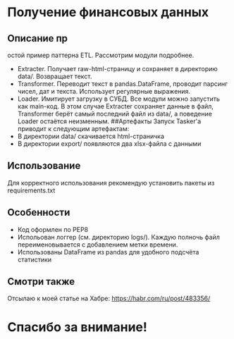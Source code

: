 # Получение финансовых данных

## Описание пр
остой пример паттерна ETL. Рассмотрим модули подробнее.
* Extracter. Получает raw-html-страницу и сохраняет в директорию data/. Возвращает текст.
* Transformer. Переводит текст в pandas.DataFrame, проводит парсинг чисел, дат и текста. Использует регулярные выражения.
* Loader. Имитирует загрузку в СУБД.
Все модули можно запустить как main-код. В этом случае Extracter сохраняет данные в файл, Transformer берёт самый последний файл из data/, а поведение Loader остаётся неизменным.
##Артефакты
Запуск Tasker'а приводит к следующим артефактам:
* В директории data/ скачивается html-страничка
* В директории export/ появляются два xlsx-файла с данными

## Использование
Для корректного использования рекомендую установить пакеты из requirements.txt

## Особенности
* Код оформлен по PEP8
* Испольован логгер (см. директорию logs/). Каждую полночь файл переименовывается с добавлением метки времени.
* Использованы DataFrame из pandas для удобного подсчёта статистики

## Смотри также

Отсылаю к моей статье на Хабре: https://habr.com/ru/post/483356/

# Спасибо за внимание!